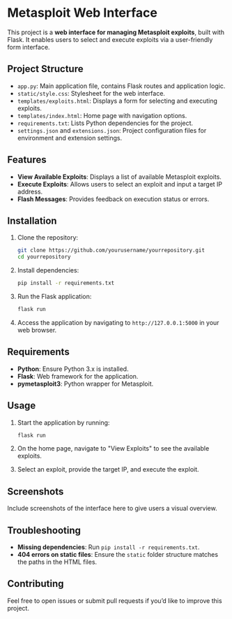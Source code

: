# Metasploit Web Interface

This project is a **web interface for managing Metasploit exploits**, built with Flask. It enables users to select and execute exploits via a user-friendly form interface.

## Project Structure

- `app.py`: Main application file, contains Flask routes and application logic.
- `static/style.css`: Stylesheet for the web interface.
- `templates/exploits.html`: Displays a form for selecting and executing exploits.
- `templates/index.html`: Home page with navigation options.
- `requirements.txt`: Lists Python dependencies for the project.
- `settings.json` and `extensions.json`: Project configuration files for environment and extension settings.

## Features

- **View Available Exploits**: Displays a list of available Metasploit exploits.
- **Execute Exploits**: Allows users to select an exploit and input a target IP address.
- **Flash Messages**: Provides feedback on execution status or errors.

## Installation

1. Clone the repository:

   ```bash
   git clone https://github.com/yourusername/yourrepository.git
   cd yourrepository
   ```

2. Install dependencies:

   ```bash
   pip install -r requirements.txt
   ```

3. Run the Flask application:

   ```bash
   flask run
   ```

4. Access the application by navigating to `http://127.0.0.1:5000` in your web browser.

## Requirements

- **Python**: Ensure Python 3.x is installed.
- **Flask**: Web framework for the application.
- **pymetasploit3**: Python wrapper for Metasploit.

## Usage

1. Start the application by running:

   ```bash
   flask run
   ```

2. On the home page, navigate to "View Exploits" to see the available exploits.
3. Select an exploit, provide the target IP, and execute the exploit.

## Screenshots

Include screenshots of the interface here to give users a visual overview.

## Troubleshooting

- **Missing dependencies**: Run `pip install -r requirements.txt`.
- **404 errors on static files**: Ensure the `static` folder structure matches the paths in the HTML files.

## Contributing

Feel free to open issues or submit pull requests if you’d like to improve this project.
